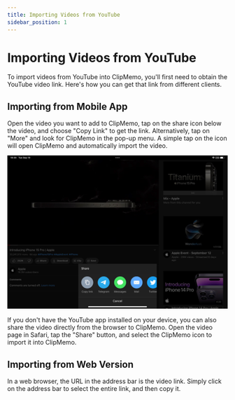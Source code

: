 ```yaml
---
title: Importing Videos from YouTube
sidebar_position: 1
---
```


# Importing Videos from YouTube

To import videos from YouTube into ClipMemo, you'll first need to obtain the YouTube video link. Here's how you can get that link from different clients.

## Importing from Mobile App

Open the video you want to add to ClipMemo, tap on the share icon below the video, and choose "Copy Link" to get the link. Alternatively, tap on "More" and look for ClipMemo in the pop-up menu. A simple tap on the icon will open ClipMemo and automatically import the video.

![](./img/youtube_app.png)

If you don't have the YouTube app installed on your device, you can also share the video directly from the browser to ClipMemo. Open the video page in Safari, tap the "Share" button, and select the ClipMemo icon to import it into ClipMemo.

## Importing from Web Version

In a web browser, the URL in the address bar is the video link. Simply click on the address bar to select the entire link, and then copy it.

